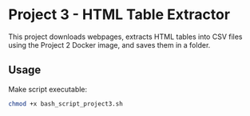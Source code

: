 # Project 3 - HTML Table Extractor

This project downloads webpages, extracts HTML tables into CSV files using the Project 2 Docker image, and saves them in a folder.

## Usage

Make script executable:

```bash
chmod +x bash_script_project3.sh
